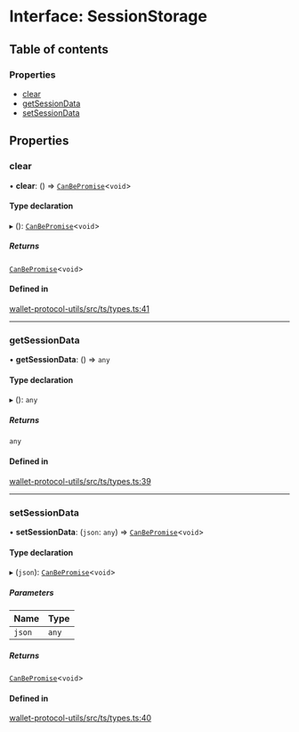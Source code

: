 # Interface: SessionStorage

## Table of contents

### Properties

- [clear](SessionStorage.md#clear)
- [getSessionData](SessionStorage.md#getsessiondata)
- [setSessionData](SessionStorage.md#setsessiondata)

## Properties

### clear

• **clear**: () => [`CanBePromise`](../API.md#canbepromise)<`void`\>

#### Type declaration

▸ (): [`CanBePromise`](../API.md#canbepromise)<`void`\>

##### Returns

[`CanBePromise`](../API.md#canbepromise)<`void`\>

#### Defined in

[wallet-protocol-utils/src/ts/types.ts:41](https://gitlab.com/i3-market/code/wp3/t3.2/i3m-wallet-monorepo/-/blob/b8285f6/packages/wallet-protocol-utils/src/ts/types.ts#L41)

___

### getSessionData

• **getSessionData**: () => `any`

#### Type declaration

▸ (): `any`

##### Returns

`any`

#### Defined in

[wallet-protocol-utils/src/ts/types.ts:39](https://gitlab.com/i3-market/code/wp3/t3.2/i3m-wallet-monorepo/-/blob/b8285f6/packages/wallet-protocol-utils/src/ts/types.ts#L39)

___

### setSessionData

• **setSessionData**: (`json`: `any`) => [`CanBePromise`](../API.md#canbepromise)<`void`\>

#### Type declaration

▸ (`json`): [`CanBePromise`](../API.md#canbepromise)<`void`\>

##### Parameters

| Name | Type |
| :------ | :------ |
| `json` | `any` |

##### Returns

[`CanBePromise`](../API.md#canbepromise)<`void`\>

#### Defined in

[wallet-protocol-utils/src/ts/types.ts:40](https://gitlab.com/i3-market/code/wp3/t3.2/i3m-wallet-monorepo/-/blob/b8285f6/packages/wallet-protocol-utils/src/ts/types.ts#L40)

